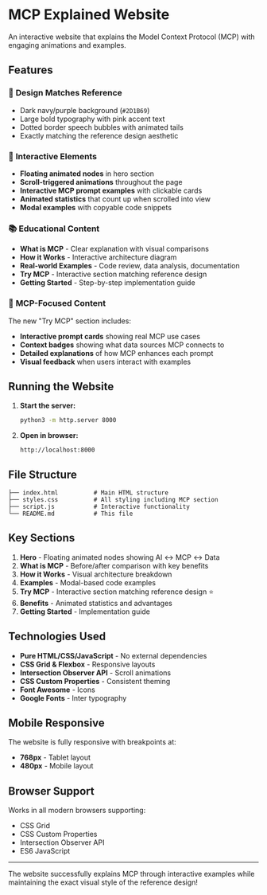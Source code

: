 # MCP Explained Website

An interactive website that explains the Model Context Protocol (MCP) with engaging animations and examples.

## Features

### 🎨 **Design Matches Reference**
- Dark navy/purple background (`#2D1B69`)
- Large bold typography with pink accent text
- Dotted border speech bubbles with animated tails
- Exactly matching the reference design aesthetic

### 🚀 **Interactive Elements**
- **Floating animated nodes** in hero section
- **Scroll-triggered animations** throughout the page
- **Interactive MCP prompt examples** with clickable cards
- **Animated statistics** that count up when scrolled into view
- **Modal examples** with copyable code snippets

### 📚 **Educational Content**
- **What is MCP** - Clear explanation with visual comparisons
- **How it Works** - Interactive architecture diagram
- **Real-world Examples** - Code review, data analysis, documentation
- **Try MCP** - Interactive section matching reference design
- **Getting Started** - Step-by-step implementation guide

### 🎯 **MCP-Focused Content**
The new "Try MCP" section includes:
- **Interactive prompt cards** showing real MCP use cases
- **Context badges** showing what data sources MCP connects to
- **Detailed explanations** of how MCP enhances each prompt
- **Visual feedback** when users interact with examples

## Running the Website

1. **Start the server:**
   ```bash
   python3 -m http.server 8000
   ```

2. **Open in browser:**
   ```
   http://localhost:8000
   ```

## File Structure

```
├── index.html          # Main HTML structure
├── styles.css          # All styling including MCP section
├── script.js           # Interactive functionality
└── README.md           # This file
```

## Key Sections

1. **Hero** - Floating animated nodes showing AI ↔ MCP ↔ Data
2. **What is MCP** - Before/after comparison with key benefits
3. **How it Works** - Visual architecture breakdown
4. **Examples** - Modal-based code examples
5. **Try MCP** - Interactive section matching reference design ⭐
6. **Benefits** - Animated statistics and advantages
7. **Getting Started** - Implementation guide

## Technologies Used

- **Pure HTML/CSS/JavaScript** - No external dependencies
- **CSS Grid & Flexbox** - Responsive layouts
- **Intersection Observer API** - Scroll animations
- **CSS Custom Properties** - Consistent theming
- **Font Awesome** - Icons
- **Google Fonts** - Inter typography

## Mobile Responsive

The website is fully responsive with breakpoints at:
- **768px** - Tablet layout
- **480px** - Mobile layout

## Browser Support

Works in all modern browsers supporting:
- CSS Grid
- CSS Custom Properties
- Intersection Observer API
- ES6 JavaScript

---

The website successfully explains MCP through interactive examples while maintaining the exact visual style of the reference design!
